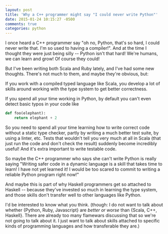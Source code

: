 ```yaml
---
layout: post
title: 'Why a C++ programmer might say "I could never write Python"'
date: 2015-01-24 10:15:27 -0500
comments: true
categories: python
---
```


I once heard a C++ programmer say "oh no, Python, that's so hard, I could never
write that. I'm so used to having a compiler!". And at the time I thought they
were just being silly -- Python isn't that hard! We're humans, we can learn and
grow! Of course they could!

But I've been writing both Scala and Ruby lately, and I've had some new
thoughts. There's not much to them, and maybe they're obvious, but:

If you work with a compiled typed language like Scala, you develop a lot of
skills around working with the type system to get better correctness.

If you spend all your time working in Python, by default you can't even detect
basic typos in your code like

```python
def foo(elephant):
    return elephant + 2
```

So you need to spend all your time learning how to write correct code without a
static type checker, partly by writing a much better test suite, by using a
linter, etc. Tests that wouldn't tell you very much at all in Scala (that just
run the code and don't check the result) suddenly become incredibly useful! And
it's extra important to write testable code.

So maybe the C++ programmer who says she can't write Python is really saying
"Writing safer code in a dynamic language is a skill that takes time to learn!
I have not yet learned it! I would be too scared to commit to writing a
reliable Python program right now!"

And maybe this is part of why Haskell programmers get so attached to Haskell --
because they've invested so much in learning the type system, and those skills
don't transfer well to other languages like Python.

I'd be interested to know what you think. (though: I do not want to talk about
whether {Python, Ruby, Javascript} are *better or worse* than {Scala, C++,
Haskell}. There are already too many flamewars discussing that so we're not
going to talk about it. I just want to talk about skills attached to specific
kinds of programming languages and how transferable they are.)
